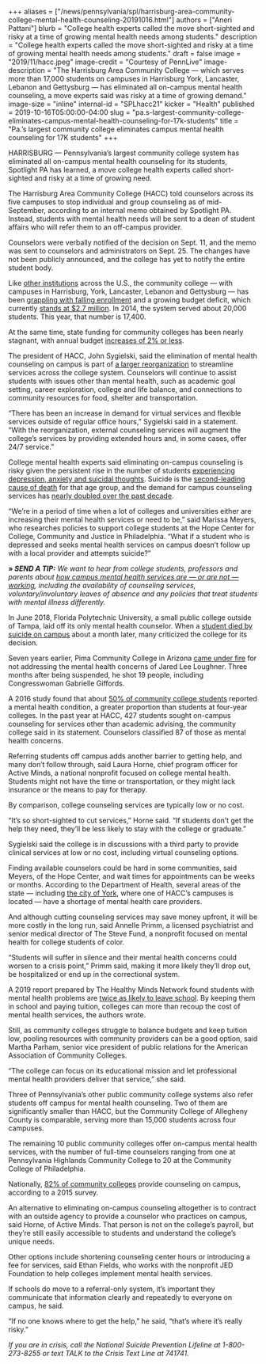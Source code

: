+++
aliases = ["/news/pennsylvania/spl/harrisburg-area-community-college-mental-health-counseling-20191016.html"]
authors = ["Aneri Pattani"]
blurb = "College health experts called the move short-sighted and risky at a time of growing mental health needs among students."
description = "College health experts called the move short-sighted and risky at a time of growing mental health needs among students."
draft = false
image = "2019/11/hacc.jpeg"
image-credit = "Courtesy of PennLive"
image-description = "The Harrisburg Area Community College — which serves more than 17,000 students on campuses in Harrisburg York, Lancaster, Lebanon and Gettysburg — has eliminated all on-campus mental health counseling, a move experts said was risky at a time of growing demand."
image-size = "inline"
internal-id = "SPLhacc21"
kicker = "Health"
published = 2019-10-16T05:00:00-04:00
slug = "pa.s-largest-community-college-eliminates-campus-mental-health-counseling-for-17k-students"
title = "Pa.’s largest community college eliminates campus mental health counseling for 17K students"
+++

HARRISBURG — Pennsylvania’s largest community college system has eliminated all on-campus mental health counseling for its students, Spotlight PA has learned, a move college health experts called short-sighted and risky at a time of growing need.

The Harrisburg Area Community College (HACC) told counselors across its five campuses to stop individual and group counseling as of mid-September, according to an internal memo obtained by Spotlight PA. Instead, students with mental health needs will be sent to a dean of student affairs who will refer them to an off-campus provider.

Counselors were verbally notified of the decision on Sept. 11, and the memo was sent to counselors and administrators on Sept. 25. The changes have not been publicly announced, and the college has yet to notify the entire student body.

Like [other institutions](https://www.inquirer.com/education/college-enrollment-student-bucknell-muhlenberg-ursinus-dickinson-20190930.html) across the U.S., the community college — with campuses in Harrisburg, York, Lancaster, Lebanon and Gettysburg — has been [grappling with falling enrollment](https://www.hacc.edu/AboutHACC/InstitutionalEffectiveness/InstitutionalResearch/Enrollment.cfm) and a growing budget deficit, which currently [stands at $2.7 million](https://www.hacc.edu/AboutHACC/CollegeFactSheet/index.cfm). In 2014, the system served about 20,000 students. This year, that number is 17,400.

At the same time, state funding for community colleges has been nearly stagnant, with annual budget [increases of 2% or less](https://web.archive.org/web/20220111031616/https://www.budget.pa.gov/PublicationsAndReports/CommonwealthBudget/Documents/2019-20%20Enacted%20Budget/2019-20%20Web%20Track%20-%20ENACTED.pdf).

The president of HACC, John Sygielski, said the elimination of mental health counseling on campus is part of [a larger reorganization](https://www.hacc.edu/AboutHACC/2019-22StrategicPlan/index.cfm) to streamline services across the college system. Counselors will continue to assist students with issues other than mental health, such as academic goal setting, career exploration, college and life balance, and connections to community resources for food, shelter and transportation.

“There has been an increase in demand for virtual services and flexible services outside of regular office hours,” Sygielski said in a statement. “With the reorganization, external counseling services will augment the college’s services by providing extended hours and, in some cases, offer 24/7 service.”

College mental health experts said eliminating on-campus counseling is risky given the persistent rise in the number of students [experiencing depression, anxiety and suicidal thoughts](https://sites.psu.edu/ccmh/files/2019/01/2018-Annual-Report-1.30.19-ziytkb.pdf). Suicide is the [second-leading cause of death](https://www.cdc.gov/injury/images/lc-charts/leading_causes_of_death_by_age_group_2017_1100w850h.jpg) for that age group, and the demand for campus counseling services has [nearly doubled over the past decade](https://ps.psychiatryonline.org/doi/10.1176/appi.ps.201800332).

“We’re in a period of time when a lot of colleges and universities either are increasing their mental health services or need to be,” said Marissa Meyers, who researches policies to support college students at the Hope Center for College, Community and Justice in Philadelphia. “What if a student who is depressed and seeks mental health services on campus doesn’t follow up with a local provider and attempts suicide?”

**» _SEND A TIP:_** _We want to hear from college students, professors and parents about_ [_how campus mental health services are — or are not — working_](https://www.spotlightpa.org/tips)_, including the_  _availability of counseling services,_  _voluntary/involuntary leaves of absence_  _and any policies that treat students with mental illness differently._

In June 2018, Florida Polytechnic University, a small public college outside of Tampa, laid off its only mental health counselor. When a [student died by suicide on campus](https://www.tampabay.com/news/education/k12/At-Florida-Poly-a-student-suicide-and-a-question-Could-it-have-been-prevented-_170583324/) about a month later, many criticized the college for its decision.

Seven years earlier, Pima Community College in Arizona [came under fire](https://www.nytimes.com/2011/01/14/us/14college.html) for not addressing the mental health concerns of Jared Lee Loughner. Three months after being suspended, he shot 19 people, including Congresswoman Gabrielle Giffords.

A 2016 study found that about [50% of community college students](https://hope4college.com/wp-content/uploads/2018/09/Wisconsin_HOPE_Lab-Too_Distressed_To_Learn.pdf) reported a mental health condition, a greater proportion than students at four-year colleges. In the past year at HACC, 427 students sought on-campus counseling for services other than academic advising, the community college said in its statement. Counselors classified 87 of those as mental health concerns.

Referring students off campus adds another barrier to getting help, and many don’t follow through, said Laura Horne, chief program officer for Active Minds, a national nonprofit focused on college mental health. Students might not have the time or transportation, or they might lack insurance or the  means to pay for therapy.

By comparison, college counseling services are typically low or no cost.

“It’s so short-sighted to cut services,” Horne said. “If students don’t get the help they need, they’ll be less likely to stay with the college or graduate.”

<script src="https://www.spotlightpa.org/embed.js" async></script><div data-spl-embed-version="1" data-spl-src="https://www.spotlightpa.org/embeds/newsletter/"></div>

Sygielski said the college is in discussions with a third party to provide clinical services at low or no cost, including virtual counseling options.

Finding available counselors could be hard in some communities, said Meyers, of the Hope Center, and wait times for appointments can be weeks or months. According to the Department of Health, several areas of the state — including [the city of York](https://www.health.pa.gov/topics/Documents/Health%20Planning/Designated%20Mental%20Health%20HPSAs%20List.pdf), where one of HACC’s campuses is located — have a shortage of mental health care providers.

And although cutting counseling services may save money upfront, it will be more costly in the long run, said Annelle Primm, a licensed psychiatrist and senior medical director of The Steve Fund, a nonprofit focused on mental health for college students of color.

“Students will suffer in silence and their mental health concerns could worsen to a crisis point,” Primm said, making it more likely they’ll drop out, be hospitalized or end up in the correctional system.

A 2019 report prepared by The Healthy Minds Network found students with mental health problems are [twice as likely to leave school](https://www.acenet.edu/Documents/Investing-in-Student-Mental-Health.pdf). By keeping them in school and paying tuition, colleges can more than recoup the cost of mental health services, the authors wrote.

Still, as community colleges struggle to balance budgets and keep tuition low, pooling resources with community providers can be a good option, said Martha Parham, senior vice president of public relations for the American Association of Community Colleges.

“The college can focus on its educational mission and let professional mental health providers deliver that service,” she said.

Three of Pennsylvania’s other public community college systems also refer students off campus for mental health counseling. Two of them are significantly smaller than HACC, but the Community College of Allegheny County is comparable, serving more than 15,000 students across four campuses.

The remaining 10 public community colleges offer on-campus mental health services, with the number of full-time counselors ranging from one at Pennsylvania Highlands Community College to 20 at the Community College of Philadelphia.

Nationally, [82% of community colleges](http://www.collegecounseling.org/resources/Documents/ACCA-Community-College-Survey-2014-15-Final.pdf) provide counseling on campus, according to a 2015 survey.

An alternative to eliminating on-campus counseling altogether is to contract with an outside agency to provide a counselor who practices on campus, said Horne, of Active Minds. That person is not on the college’s payroll, but they’re still easily accessible to students and understand the college’s unique needs.

Other options include shortening counseling center hours or introducing a fee for services, said Ethan Fields, who works with the nonprofit JED Foundation to help colleges implement mental health services.

If schools do move to a referral-only system, it’s important they communicate that information clearly and repeatedly to everyone on campus, he said.

“If no one knows where to get the help,” he said, “that’s where it’s really risky.”

_If you are in crisis, call the National Suicide Prevention Lifeline at 1-800-273-8255 or text TALK to the Crisis Text Line at 741741._
